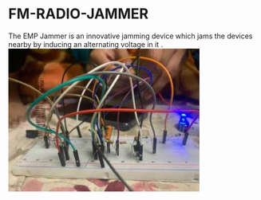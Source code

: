 # FM-RADIO-JAMMER
The EMP Jammer is an innovative jamming device which jams the devices nearby by inducing an alternating voltage in it .
![alt text](https://github.com/thatssweety/FM-RADIO-JAMMER/blob/4ccfae71c331dc89c0faf46c2dd7d87dcb03da49/Project%20Pic%20(2)%20(1)%20(1).jpg)
